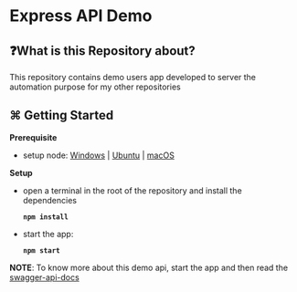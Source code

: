 # Express API Demo
## ❓What is this Repository about?
This repository contains demo users app developed to server the automation purpose for my other repositories

## ⌘ Getting Started
**Prerequisite**
- setup node: [Windows][1] | [Ubuntu][2] | [macOS][3]

**Setup**
- open a terminal in the root of the repository and install the dependencies

    **```npm install```**
- start the app:
  
    **```npm start```**
    

  
**NOTE**: To know more about this demo api, start the app and then read the [swagger-api-docs][4]








[1]:https://www.geeksforgeeks.org/install-node-js-on-windows/
[2]:https://www.geeksforgeeks.org/installation-of-node-js-on-linux/
[3]:https://www.geeksforgeeks.org/how-to-install-nodejs-on-macos/
[4]:http://localhost:9899/api-docs/
